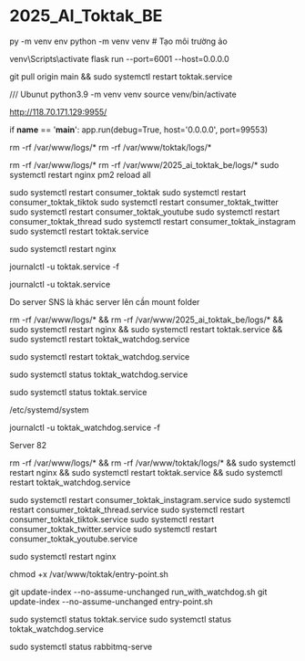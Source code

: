 # 2025_AI_Toktak_BE
py -m venv env
python -m venv venv  # Tạo môi trường ảo

venv\Scripts\activate 
flask run --port=6001 --host=0.0.0.0


git pull origin main && sudo systemctl restart toktak.service

/// Ubunut 
python3.9 -m venv venv
source venv/bin/activate



http://118.70.171.129:9955/
    

if __name__ == '__main__':
    app.run(debug=True, host='0.0.0.0', port=99553)



rm -rf /var/www/logs/*
rm -rf /var/www/toktak/logs/*

 
rm -rf /var/www/logs/*
rm -rf /var/www/2025_ai_toktak_be/logs/*
sudo systemctl restart nginx 
pm2 reload all

sudo systemctl restart consumer_toktak
sudo systemctl restart consumer_toktak_tiktok
sudo systemctl restart consumer_toktak_twitter
sudo systemctl restart consumer_toktak_youtube
sudo systemctl restart consumer_toktak_thread
sudo systemctl restart consumer_toktak_instagram
sudo systemctl restart toktak.service

sudo systemctl restart nginx 



journalctl -u toktak.service -f


journalctl -u toktak.service


Do server SNS là khác server lên cần mount folder 



rm -rf /var/www/logs/* && rm -rf /var/www/2025_ai_toktak_be/logs/* && sudo systemctl restart nginx && sudo systemctl restart toktak.service && sudo systemctl restart toktak_watchdog.service

sudo systemctl restart toktak_watchdog.service

sudo systemctl status toktak_watchdog.service

sudo systemctl status toktak.service


/etc/systemd/system


journalctl -u toktak_watchdog.service -f


Server 82

rm -rf /var/www/logs/* && rm -rf /var/www/toktak/logs/* && sudo systemctl restart nginx && sudo systemctl restart toktak.service && sudo systemctl restart toktak_watchdog.service

sudo systemctl restart consumer_toktak_instagram.service
sudo systemctl restart consumer_toktak_thread.service
sudo systemctl restart consumer_toktak_tiktok.service
sudo systemctl restart consumer_toktak_twitter.service
sudo systemctl restart consumer_toktak_youtube.service

sudo systemctl restart nginx 


chmod +x /var/www/toktak/entry-point.sh


git update-index --no-assume-unchanged run_with_watchdog.sh
git update-index --no-assume-unchanged entry-point.sh

sudo systemctl status toktak.service
sudo systemctl status toktak_watchdog.service


sudo systemctl status rabbitmq-serve


